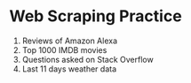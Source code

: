 # Web Scraping Practice

1. Reviews of Amazon Alexa
2. Top 1000 IMDB movies
3. Questions asked on Stack Overflow
4. Last 11 days weather data
